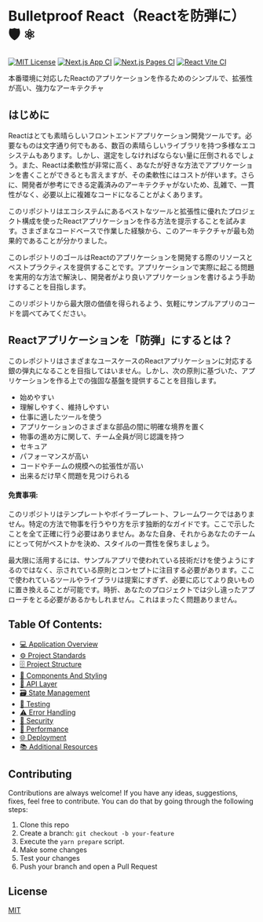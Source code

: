 # Bulletproof React（Reactを防弾に）🛡️ ⚛️

[![MIT License](https://img.shields.io/github/license/alan2207/bulletproof-react)](https://github.com/alan2207/bulletproof-react/blob/master/LICENSE)
[![Next.js App CI](https://github.com/alan2207/bulletproof-react/actions/workflows/nextjs-app-ci.yml/badge.svg)](https://github.com/alan2207/bulletproof-react/actions/workflows/nextjs-app-ci.yml)
[![Next.js Pages CI](https://github.com/alan2207/bulletproof-react/actions/workflows/nextjs-pages-ci.yml/badge.svg)](https://github.com/alan2207/bulletproof-react/actions/workflows/nextjs-pages-ci.yml)
[![React Vite CI](https://github.com/alan2207/bulletproof-react/actions/workflows/react-vite-ci.yml/badge.svg)](https://github.com/alan2207/bulletproof-react/actions/workflows/react-vite-ci.yml)

本番環境に対応したReactのアプリケーションを作るためのシンプルで、拡張性が高い、強力なアーキテクチャ

## はじめに

Reactはとても素晴らしいフロントエンドアプリケーション開発ツールです。必要なものは文字通り何でもある、数百の素晴らしいライブラリを持つ多様なエコシステムもあります。しかし、選定をしなければならない量に圧倒されるでしょう。また、Reactは柔軟性が非常に高く、あなたが好きな方法でアプリケーションを書くことができるとも言えますが、その柔軟性にはコストが伴います。さらに、開発者が参考にできる定義済みのアーキテクチャがないため、乱雑で、一貫性がなく、必要以上に複雑なコードになることがよくあります。

このリポジトリはエコシステムにあるベストなツールと拡張性に優れたプロジェクト構成を使ったReactアプリケーションを作る方法を提示することを試みます。さまざまなコードベースで作業した経験から、このアーキテクチャが最も効果的であることが分かりました。

このレポジトリのゴールはReactのアプリケーションを開発する際のリソースとベストプラクティスを提供することです。アプリケーションで実際に起こる問題を実用的な方法で解決し、開発者がより良いアプリケーションを書けるよう手助けすることを目指します。

このリポジトリから最大限の価値を得られるよう、気軽にサンプルアプリのコードを調べてみてください。

## Reactアプリケーションを「防弾」にするとは？

このレポジトリはさまざまなユースケースのReactアプリケーションに対応する銀の弾丸になることを目指してはいません。しかし、次の原則に基づいた、アプリケーションを作る上での強固な基盤を提供することを目指します。

- 始めやすい
- 理解しやすく、維持しやすい
- 仕事に適したツールを使う
- アプリケーションのさまざまな部品の間に明確な境界を置く
- 物事の進め方に関して、チーム全員が同じ認識を持つ
- セキュア
- パフォーマンスが高い
- コードやチームの規模への拡張性が高い
- 出来るだけ早く問題を見つけられる

#### 免責事項:

このリポジトリはテンプレートやボイラープレート、フレームワークではありません。特定の方法で物事を行うやり方を示す独断的なガイドです。ここで示したことを全て正確に行う必要はありません。あなた自身、それからあなたのチームにとって何がベストかを決め、スタイルの一貫性を保ちましょう。

最大限に活用するには、サンプルアプリで使われている技術だけを使うようにするのではなく、示されている原則とコンセプトに注目する必要があります。ここで使われているツールやライブラリは提案にすぎず、必要に応じてより良いものに置き換えることが可能です。時折、あなたのプロジェクトでは少し違ったアプローチをとる必要があるかもしれません。これはまったく問題ありません。

## Table Of Contents:

- [💻 Application Overview](docs/application-overview.md)
- [⚙️ Project Standards](docs/project-standards.md)
- [🗄️ Project Structure](docs/project-structure.md)
- [🧱 Components And Styling](docs/components-and-styling.md)
- [📡 API Layer](docs/api-layer.md)
- [🗃️ State Management](docs/state-management.md)
- [🧪 Testing](docs/testing.md)
- [⚠️ Error Handling](docs/error-handling.md)
- [🔐 Security](docs/security.md)
- [🚄 Performance](docs/performance.md)
- [🌐 Deployment](docs/deployment.md)
- [📚 Additional Resources](docs/additional-resources.md)

## Contributing

Contributions are always welcome! If you have any ideas, suggestions, fixes, feel free to contribute. You can do that by going through the following steps:

1. Clone this repo
2. Create a branch: `git checkout -b your-feature`
3. Execute the `yarn prepare` script.
4. Make some changes
5. Test your changes
6. Push your branch and open a Pull Request

## License

[MIT](/LICENSE)
